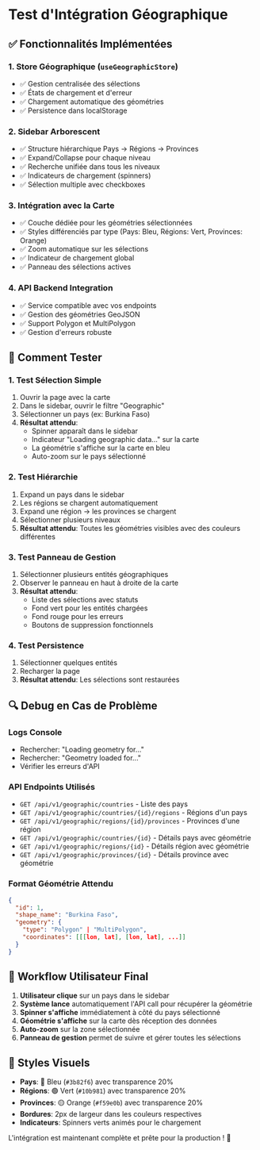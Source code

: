 # Test d'Intégration Géographique

## ✅ Fonctionnalités Implémentées

### 1. Store Géographique (`useGeographicStore`)
- ✅ Gestion centralisée des sélections
- ✅ États de chargement et d'erreur
- ✅ Chargement automatique des géométries
- ✅ Persistence dans localStorage

### 2. Sidebar Arborescent
- ✅ Structure hiérarchique Pays → Régions → Provinces
- ✅ Expand/Collapse pour chaque niveau
- ✅ Recherche unifiée dans tous les niveaux
- ✅ Indicateurs de chargement (spinners)
- ✅ Sélection multiple avec checkboxes

### 3. Intégration avec la Carte
- ✅ Couche dédiée pour les géométries sélectionnées
- ✅ Styles différenciés par type (Pays: Bleu, Régions: Vert, Provinces: Orange)
- ✅ Zoom automatique sur les sélections
- ✅ Indicateur de chargement global
- ✅ Panneau des sélections actives

### 4. API Backend Integration
- ✅ Service compatible avec vos endpoints
- ✅ Gestion des géométries GeoJSON
- ✅ Support Polygon et MultiPolygon
- ✅ Gestion d'erreurs robuste

## 🧪 Comment Tester

### 1. Test Sélection Simple
1. Ouvrir la page avec la carte
2. Dans le sidebar, ouvrir le filtre "Geographic"
3. Sélectionner un pays (ex: Burkina Faso)
4. **Résultat attendu**: 
   - Spinner apparaît dans le sidebar
   - Indicateur "Loading geographic data..." sur la carte
   - La géométrie s'affiche sur la carte en bleu
   - Auto-zoom sur le pays sélectionné

### 2. Test Hiérarchie
1. Expand un pays dans le sidebar
2. Les régions se chargent automatiquement
3. Expand une région → les provinces se chargent
4. Sélectionner plusieurs niveaux
5. **Résultat attendu**: Toutes les géométries visibles avec des couleurs différentes

### 3. Test Panneau de Gestion
1. Sélectionner plusieurs entités géographiques
2. Observer le panneau en haut à droite de la carte
3. **Résultat attendu**: 
   - Liste des sélections avec statuts
   - Fond vert pour les entités chargées
   - Fond rouge pour les erreurs
   - Boutons de suppression fonctionnels

### 4. Test Persistence
1. Sélectionner quelques entités
2. Recharger la page
3. **Résultat attendu**: Les sélections sont restaurées

## 🔍 Debug en Cas de Problème

### Logs Console
- Rechercher: "Loading geometry for..."
- Rechercher: "Geometry loaded for..."
- Vérifier les erreurs d'API

### API Endpoints Utilisés
- `GET /api/v1/geographic/countries` - Liste des pays
- `GET /api/v1/geographic/countries/{id}/regions` - Régions d'un pays
- `GET /api/v1/geographic/regions/{id}/provinces` - Provinces d'une région
- `GET /api/v1/geographic/countries/{id}` - Détails pays avec géométrie
- `GET /api/v1/geographic/regions/{id}` - Détails région avec géométrie
- `GET /api/v1/geographic/provinces/{id}` - Détails province avec géométrie

### Format Géométrie Attendu
```json
{
  "id": 1,
  "shape_name": "Burkina Faso",
  "geometry": {
    "type": "Polygon" | "MultiPolygon",
    "coordinates": [[[lon, lat], [lon, lat], ...]]
  }
}
```

## 🚀 Workflow Utilisateur Final

1. **Utilisateur clique** sur un pays dans le sidebar
2. **Système lance** automatiquement l'API call pour récupérer la géométrie
3. **Spinner s'affiche** immédiatement à côté du pays sélectionné
4. **Géométrie s'affiche** sur la carte dès réception des données
5. **Auto-zoom** sur la zone sélectionnée
6. **Panneau de gestion** permet de suivre et gérer toutes les sélections

## 🎨 Styles Visuels

- **Pays**: 🔵 Bleu (`#3b82f6`) avec transparence 20%
- **Régions**: 🟢 Vert (`#10b981`) avec transparence 20%  
- **Provinces**: 🟡 Orange (`#f59e0b`) avec transparence 20%
- **Bordures**: 2px de largeur dans les couleurs respectives
- **Indicateurs**: Spinners verts animés pour le chargement

L'intégration est maintenant complète et prête pour la production ! 🎉